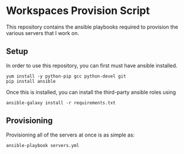 # Workspaces Provision Script

This repository contains the ansible playbooks required to provision the
various servers that I work on.

## Setup

In order to use this repository, you can first must have ansible
installed.

    yum install -y python-pip gcc python-devel git
    pip install ansible

Once this is installed, you can install the third-party ansible roles
using

    ansible-galaxy install -r requirements.txt

## Provisioning

Provisioning all of the servers at once is as simple as:

    ansible-playbook servers.yml
